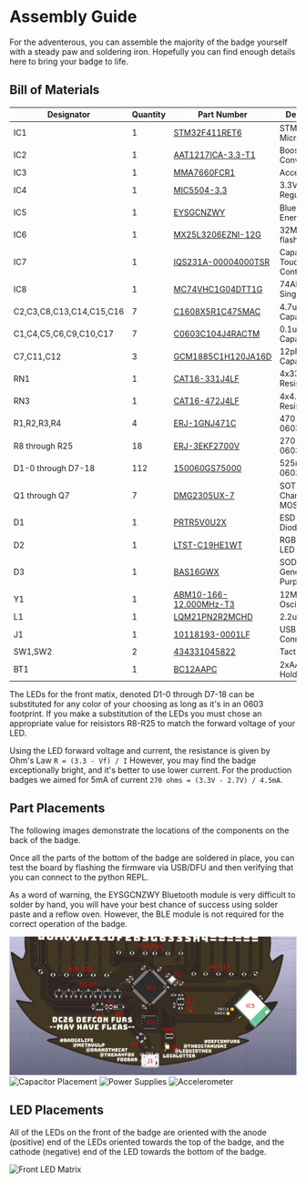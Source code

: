 Assembly Guide
==============

For the adventerous, you can assemble the majority of the badge yourself with a steady paw
and soldering iron. Hopefully you can find enough details here to bring your badge to life.

Bill of Materials
-----------------

| Designator                | Quantity | Part Number                                                                                   | Description |
|---------------------------|----------|-----------------------------------------------------------------------------------------------|-------------|
| IC1                       | 1        | [STM32F411RET6](https://www.mouser.com/ProductDetail/511-STM32F411RET6)                       | STM32F4 Microcontroller |
| IC2                       | 1        | [AAT1217ICA-3.3-T1](https://www.mouser.com/ProductDetail/873-AAT1217ICA3.3T1)                 | Boost Converter |
| IC3                       | 1        | [MMA7660FCR1](http://www.newark.com/nxp/mma7660fct/3-axis-accelerometer-1-5g-dfn/dp/74P0443?st=MMA7660) | Accelerometer |
| IC4                       | 1        | [MIC5504-3.3](https://www.mouser.com/ProductDetail/998-MIC5504-3.3YM5TR)                      | 3.3V LDO Regulator |
| IC5                       | 1        | [EYSGCNZWY](https://www.mouser.com/ProductDetail/963-EYSGCNZWY)                               | Bluetooth Low Energy Module |
| IC6                       | 1        | [MX25L3206EZNI-12G](https://www.digikey.com/product-detail/en/macronix/MX25L3206EZNI-12G/1092-1077-ND/2744760) | 32Mbit SPI flash |
| IC7                       | 1        | [IQS231A-00004000TSR](https://www.mouser.com/ProductDetail/957-IQS231A004000TSR)              | Capacative Touch Controller |
| IC8                       | 1        | [MC74VHC1G04DTT1G](https://www.mouser.com/ProductDetail/863-MC74VHC1G04DTT1G)                 | 74AHC1G04 Single Inverter |
| C2,C3,C8,C13,C14,C15,C16  | 7        | [C1608X5R1C475MAC](https://www.mouser.com/ProductDetail/810-C1608X5R1C475MAC)                 | 4.7uF MLCC Capacitor |
| C1,C4,C5,C6,C9,C10,C17    | 7        | [C0603C104J4RACTM](https://www.mouser.com/ProductDetail/80-C0603C104J4RACTM)                  | 0.1uF MLCC Capacitor |
| C7,C11,C12                | 3        | [GCM1885C1H120JA16D](https://www.mouser.com/ProductDetail/81-GCM1885C1H120JA6D)               | 12pF MLCC Capacitor |
| RN1                       | 1        | [CAT16-331J4LF](https://www.mouser.com/ProductDetail/652-CAT16-331J4LF)                       | 4x330 Ohm Resistor Array |
| RN3                       | 1        | [CAT16-472J4LF](https://www.mouser.com/ProductDetail/652-CAT16-472J4LF)                       | 4x4.7k Ohm Resistor Array |
| R1,R2,R3,R4               | 4        | [ERJ-1GNJ471C](https://www.mouser.com/ProductDetail/667-ERJ-3GEYJ471V)                        | 470 Ohm 0603 Resistor |
| R8 through R25            | 18       | [ERJ-3EKF2700V](https://www.mouser.com/ProductDetail/667-ERJ-3EKF2700V)                       | 270 Ohm 0603 Resistor |
| D1-0 through D7-18        | 112      | [150060GS75000](https://www.mouser.com/ProductDetail/710-150060GS75000)                       | 525nm Green 0603 LED |
| Q1 through Q7             | 7        | [DMG2305UX-7](https://www.mouser.com/ProductDetail/621-DMG2305UX-7)                           | SOT-23 P-Channel MOSFET |
| D1                        | 1        | [PRTR5V0U2X](https://www.mouser.com/ProductDetail/771-PRTR5V0U2X-T-R)                         | ESD Protection Diode |
| D2                        | 1        | [LTST-C19HE1WT](https://www.mouser.com/ProductDetail/859-LTST-C19HE1WT)                       | RGB Status LED |
| D3                        | 1        | [BAS16GWX](https://www.mouser.com/ProductDetail/841-BAS16GWX)                                 | SOD-123 General Purpose Diode |
| Y1                        | 1        | [ABM10-166-12.000MHz-T3](https://www.mouser.com/ProductDetail/815-ABM10-166-12T)              | 12MHz Crystal Oscillator |
| L1                        | 1        | [LQM21PN2R2MCHD](https://www.mouser.com/ProductDetail/81-LQM21PN2R2MCHD)                      | 2.2uH Inductor |
| J1                        | 1        | [10118193-0001LF](https://www.mouser.com/ProductDetail/649-10118193-0001LF)                   | USB Micro-B Connector |
| SW1,SW2                   | 2        | [434331045822](https://www.digikey.com/product-detail/en/wurth-electronics-inc/434331045822/732-7055-1-ND/5225503) | Tactile Switch |
| BT1                       | 1        | [BC12AAPC](https://www.digikey.com/product-detail/en/mpd-memory-protection-devices/BC12AAPC/BC12AAPC-ND/2439230) | 2xAA Battery Holder |

The LEDs for the front matix, denoted D1-0 through D7-18 can be substituted for any color
of your choosing as long as it's in an 0603 footprint. If you make a substitution of the
LEDs you must chose an appropriate value for reisistors R8-R25  to match the forward
voltage of your LED.

Using the LED forward voltage and current, the resistance is given by Ohm's Law
`R = (3.3 - Vf) / I` However, you may find the badge exceptionally bright, and it's
better to use lower current. For the production badges we aimed for 5mA of current
`270 ohms = (3.3V - 2.7V) / 4.5mA`.

Part Placements
---------------
The following images demonstrate the locations of the components on the back of the badge.

Once all the parts of the bottom of the badge are soldered in place, you can test the board
by flashing the firmware via USB/DFU and then verifying that you can connect to the python
REPL.

As a word of warning, the EYSGCNZWY Bluetooth module is very difficult to solder by hand,
you will have your best chance of success using solder paste and a reflow oven. However,
the BLE module is not required for the correct operation of the badge.

![Component Placement](img/dcfurs-back-components.png "Component Placement")
![Capacitor Placement](img/dcfurs-back-capacitors.png "Capacitor Placement")
![Power Supplies](img/dcfurs-back-power.png "Power Supplies")
![Accelerometer](img/dcfurs-back-accel.png "Accelerometer")

LED Placements
--------------
All of the LEDs on the front of the badge are oriented with the anode (positive) end of the
LEDs oriented towards the top of the badge, and the cathode (negative) end of the LED
towards the bottom of the badge.

![Front LED Matrix](img/dcfurs-front-matrix.png "Front LED Matrix")
